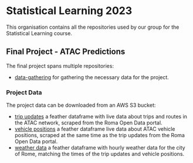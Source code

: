 # Statistical Learning 2023
This organisation contains all the repositories used by our group for the Statistical Learning course. 

## Final Project - ATAC Predictions
The final project spans multiple repositories:

- [data-gathering](https://github.com/Atac-on-Titan/data-gathering) for gathering the necessary data for the project.

### Project Data
The project data can be downloaded from an AWS S3 bucket:

- [trip updates](https://statistical-learning.s3.amazonaws.com/weather_df.feather) a feather dataframe with live data about trips and routes in the ATAC network, scraped from the Roma Open Data portal.
- [vehicle positions](https://statistical-learning.s3.amazonaws.com/vehicle-positions.feather) a feather dataframe live data about ATAC vehicle positions, scraped at the same time as the trip updates from the Roma Open Data portal.
- [weather data](https://statistical-learning.s3.amazonaws.com/weather_df.feather) a feather dataframe with hourly weather data for the city of Rome, matching the times of the trip updates and vehicle positions.
